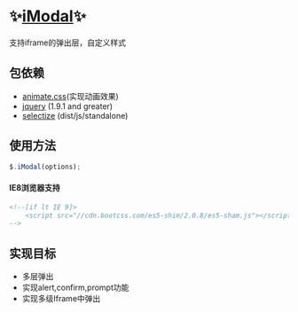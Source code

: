 # :sparkles:[iModal](https://github.com/cleverchens/imodal):sparkles:
支持iframe的弹出层，自定义样式

## 包依赖
- [animate.css](https://github.com/daneden/animate.css)(实现动画效果)
- [jquery](https://github.com/jquery/jquery) (1.9.1 and greater)
- [selectize](https://github.com/selectize/selectize.js) (dist/js/standalone)

## 使用方法
```js
$.iModal(options);
```
#### IE8浏览器支持
```html
<!--[if lt IE 9]>
    <script src="//cdn.bootcss.com/es5-shim/2.0.8/es5-sham.js"></script><![endif]
-->
```

## 实现目标
- 多层弹出
- 实现alert,confirm,prompt功能
- 实现多级Iframe中弹出
